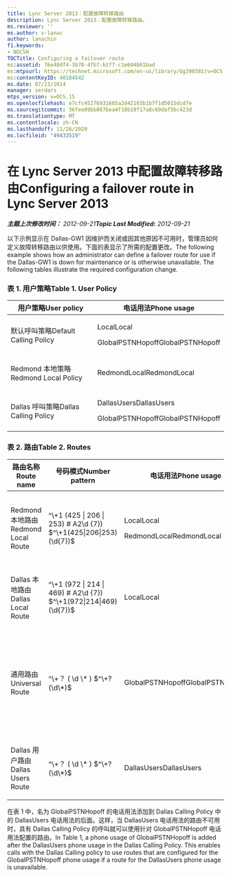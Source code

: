 ```yaml
---
title: Lync Server 2013：配置故障转移路由
description: Lync Server 2013：配置故障转移路由。
ms.reviewer: ''
ms.author: v-lanac
author: lanachin
f1.keywords:
- NOCSH
TOCTitle: Configuring a failover route
ms:assetid: 76e48df4-3b78-4fb7-b1f7-c1e604b81bad
ms:mtpsurl: https://technet.microsoft.com/en-us/library/Gg398581(v=OCS.15)
ms:contentKeyID: 48184542
ms.date: 07/23/2014
manager: serdars
mtps_version: v=OCS.15
ms.openlocfilehash: e7cfc45276931685a2d42103b1b7f1d5015dcd7e
ms.sourcegitcommit: 36fee89bb887bea4f18b19f17a8c69daf5bc423d
ms.translationtype: MT
ms.contentlocale: zh-CN
ms.lasthandoff: 11/26/2020
ms.locfileid: "49433519"
---
```

# <a name="configuring-a-failover-route-in-lync-server-2013"></a><span data-ttu-id="8924f-103">在 Lync Server 2013 中配置故障转移路由</span><span class="sxs-lookup"><span data-stu-id="8924f-103">Configuring a failover route in Lync Server 2013</span></span>

<div data-xmlns="http://www.w3.org/1999/xhtml">

<div class="topic" data-xmlns="http://www.w3.org/1999/xhtml" data-msxsl="urn:schemas-microsoft-com:xslt" data-cs="https://msdn.microsoft.com/">

<div data-asp="https://msdn2.microsoft.com/asp">



</div>

<div id="mainSection">

<div id="mainBody"><span data-ttu-id="8924f-104">

<span> </span></span><span class="sxs-lookup"><span data-stu-id="8924f-104">

<span> </span></span></span>

<span data-ttu-id="8924f-105">_**主题上次修改时间：** 2012-09-21_</span><span class="sxs-lookup"><span data-stu-id="8924f-105">_**Topic Last Modified:** 2012-09-21_</span></span>

<span data-ttu-id="8924f-p101">以下示例显示在 Dallas-GW1 因维护而关闭或因其他原因不可用时，管理员如何定义故障转移路由以供使用。下面的表显示了所需的配置更改。</span><span class="sxs-lookup"><span data-stu-id="8924f-p101">The following example shows how an administrator can define a failover route for use if the Dallas-GW1 is down for maintenance or is otherwise unavailable. The following tables illustrate the required configuration change.</span></span>

### <a name="table-1-user-policy"></a><span data-ttu-id="8924f-p102">表 1. 用户策略</span><span class="sxs-lookup"><span data-stu-id="8924f-p102">Table 1. User Policy</span></span>

<table>
<colgroup>
<col style="width: 50%" />
<col style="width: 50%" />
</colgroup>
<thead>
<tr class="header">
<th><span data-ttu-id="8924f-110">用户策略</span><span class="sxs-lookup"><span data-stu-id="8924f-110">User policy</span></span></th>
<th><span data-ttu-id="8924f-111">电话用法</span><span class="sxs-lookup"><span data-stu-id="8924f-111">Phone usage</span></span></th>
</tr>
</thead>
<tbody>
<tr class="odd">
<td><p><span data-ttu-id="8924f-112">默认呼叫策略</span><span class="sxs-lookup"><span data-stu-id="8924f-112">Default Calling Policy</span></span></p></td>
<td><p><span data-ttu-id="8924f-113">Local</span><span class="sxs-lookup"><span data-stu-id="8924f-113">Local</span></span></p>
<p><span data-ttu-id="8924f-114">GlobalPSTNHopoff</span><span class="sxs-lookup"><span data-stu-id="8924f-114">GlobalPSTNHopoff</span></span></p></td>
</tr>
<tr class="even">
<td><p><span data-ttu-id="8924f-115">Redmond 本地策略</span><span class="sxs-lookup"><span data-stu-id="8924f-115">Redmond Local Policy</span></span></p></td>
<td><p><span data-ttu-id="8924f-116">RedmondLocal</span><span class="sxs-lookup"><span data-stu-id="8924f-116">RedmondLocal</span></span></p></td>
</tr>
<tr class="odd">
<td><p><span data-ttu-id="8924f-117">Dallas 呼叫策略</span><span class="sxs-lookup"><span data-stu-id="8924f-117">Dallas Calling Policy</span></span></p></td>
<td><p><span data-ttu-id="8924f-118">DallasUsers</span><span class="sxs-lookup"><span data-stu-id="8924f-118">DallasUsers</span></span></p>
<p><span data-ttu-id="8924f-119">GlobalPSTNHopoff</span><span class="sxs-lookup"><span data-stu-id="8924f-119">GlobalPSTNHopoff</span></span></p></td>
</tr>
</tbody>
</table>


### <a name="table-2-routes"></a><span data-ttu-id="8924f-p103">表 2. 路由</span><span class="sxs-lookup"><span data-stu-id="8924f-p103">Table 2. Routes</span></span>

<table>
<colgroup>
<col style="width: 20%" />
<col style="width: 20%" />
<col style="width: 20%" />
<col style="width: 20%" />
<col style="width: 20%" />
</colgroup>
<thead>
<tr class="header">
<th><span data-ttu-id="8924f-122">路由名称</span><span class="sxs-lookup"><span data-stu-id="8924f-122">Route name</span></span></th>
<th><span data-ttu-id="8924f-123">号码模式</span><span class="sxs-lookup"><span data-stu-id="8924f-123">Number pattern</span></span></th>
<th><span data-ttu-id="8924f-124">电话用法</span><span class="sxs-lookup"><span data-stu-id="8924f-124">Phone usage</span></span></th>
<th><span data-ttu-id="8924f-125">中继</span><span class="sxs-lookup"><span data-stu-id="8924f-125">Trunk</span></span></th>
<th><span data-ttu-id="8924f-126">网关</span><span class="sxs-lookup"><span data-stu-id="8924f-126">Gateway</span></span></th>
</tr>
</thead>
<tbody>
<tr class="odd">
<td><p><span data-ttu-id="8924f-127">Redmond 本地路由</span><span class="sxs-lookup"><span data-stu-id="8924f-127">Redmond Local Route</span></span></p></td>
<td><p><span data-ttu-id="8924f-128">^\+1 (425 | 206 | 253) # A2\d {7}) $</span><span class="sxs-lookup"><span data-stu-id="8924f-128">^\+1(425|206|253)(\d{7})$</span></span></p></td>
<td><p><span data-ttu-id="8924f-129">Local</span><span class="sxs-lookup"><span data-stu-id="8924f-129">Local</span></span></p>
<p><span data-ttu-id="8924f-130">RedmondLocal</span><span class="sxs-lookup"><span data-stu-id="8924f-130">RedmondLocal</span></span></p></td>
<td><p><span data-ttu-id="8924f-131">Trunk1</span><span class="sxs-lookup"><span data-stu-id="8924f-131">Trunk1</span></span></p>
<p><span data-ttu-id="8924f-132">Trunk2</span><span class="sxs-lookup"><span data-stu-id="8924f-132">Trunk2</span></span></p></td>
<td><p><span data-ttu-id="8924f-133">Red-GW1</span><span class="sxs-lookup"><span data-stu-id="8924f-133">Red-GW1</span></span></p>
<p><span data-ttu-id="8924f-134">Red-GW2</span><span class="sxs-lookup"><span data-stu-id="8924f-134">Red-GW2</span></span></p></td>
</tr>
<tr class="even">
<td><p><span data-ttu-id="8924f-135">Dallas 本地路由</span><span class="sxs-lookup"><span data-stu-id="8924f-135">Dallas Local Route</span></span></p></td>
<td><p><span data-ttu-id="8924f-136">^\+1 (972 | 214 | 469) # A2\d {7}) $</span><span class="sxs-lookup"><span data-stu-id="8924f-136">^\+1(972|214|469)(\d{7})$</span></span></p></td>
<td><p><span data-ttu-id="8924f-137">Local</span><span class="sxs-lookup"><span data-stu-id="8924f-137">Local</span></span></p></td>
<td><p><span data-ttu-id="8924f-138">Trunk3</span><span class="sxs-lookup"><span data-stu-id="8924f-138">Trunk3</span></span></p></td>
<td><p><span data-ttu-id="8924f-139">Dallas-GW1</span><span class="sxs-lookup"><span data-stu-id="8924f-139">Dallas-GW1</span></span></p></td>
</tr>
<tr class="odd">
<td><p><span data-ttu-id="8924f-140">通用路由</span><span class="sxs-lookup"><span data-stu-id="8924f-140">Universal Route</span></span></p></td>
<td><p><span data-ttu-id="8924f-141">^\+？ ( \d \* ) $</span><span class="sxs-lookup"><span data-stu-id="8924f-141">^\+?(\d\*)$</span></span></p></td>
<td><p><span data-ttu-id="8924f-142">GlobalPSTNHopoff</span><span class="sxs-lookup"><span data-stu-id="8924f-142">GlobalPSTNHopoff</span></span></p></td>
<td><p><span data-ttu-id="8924f-143">Trunk1</span><span class="sxs-lookup"><span data-stu-id="8924f-143">Trunk1</span></span></p>
<p><span data-ttu-id="8924f-144">Trunk2</span><span class="sxs-lookup"><span data-stu-id="8924f-144">Trunk2</span></span></p>
<p><span data-ttu-id="8924f-145">Trunk3</span><span class="sxs-lookup"><span data-stu-id="8924f-145">Trunk3</span></span></p></td>
<td><p><span data-ttu-id="8924f-146">Red-GW1</span><span class="sxs-lookup"><span data-stu-id="8924f-146">Red-GW1</span></span></p>
<p><span data-ttu-id="8924f-147">Red-GW2</span><span class="sxs-lookup"><span data-stu-id="8924f-147">Red-GW2</span></span></p>
<p><span data-ttu-id="8924f-148">Dallas-GW1</span><span class="sxs-lookup"><span data-stu-id="8924f-148">Dallas-GW1</span></span></p></td>
</tr>
<tr class="even">
<td><p><span data-ttu-id="8924f-149">Dallas 用户路由</span><span class="sxs-lookup"><span data-stu-id="8924f-149">Dallas Users Route</span></span></p></td>
<td><p><span data-ttu-id="8924f-150">^\+？ ( \d \* ) $</span><span class="sxs-lookup"><span data-stu-id="8924f-150">^\+?(\d\*)$</span></span></p></td>
<td><p><span data-ttu-id="8924f-151">DallasUsers</span><span class="sxs-lookup"><span data-stu-id="8924f-151">DallasUsers</span></span></p></td>
<td><p><span data-ttu-id="8924f-152">Trunk3</span><span class="sxs-lookup"><span data-stu-id="8924f-152">Trunk3</span></span></p></td>
<td><p><span data-ttu-id="8924f-153">Dallas-GW1</span><span class="sxs-lookup"><span data-stu-id="8924f-153">Dallas-GW1</span></span></p></td>
</tr>
</tbody>
</table>


<span data-ttu-id="8924f-p104">在表 1 中，名为 GlobalPSTNHopoff 的电话用法添加到 Dallas Calling Policy 中的 DallasUsers 电话用法的后面。这样，当 DallasUsers 电话用法的路由不可用时，具有 Dallas Calling Policy 的呼叫就可以使用针对 GlobalPSTNHopoff 电话用法配置的路由。</span><span class="sxs-lookup"><span data-stu-id="8924f-p104">In Table 1, a phone usage of GlobalPSTNHopoff is added after the DallasUsers phone usage in the Dallas Calling Policy. This enables calls with the Dallas Calling policy to use routes that are configured for the GlobalPSTNHopoff phone usage if a route for the DallasUsers phone usage is unavailable.</span></span>

<span data-ttu-id="8924f-156"></div>

<span> </span>

</div>

</div>

</span><span class="sxs-lookup"><span data-stu-id="8924f-156"></div>

<span> </span>

</div>

</div>

</span></span></div>

